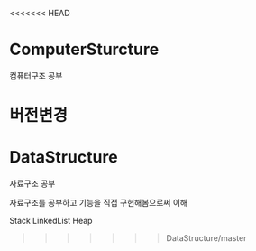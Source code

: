 <<<<<<< HEAD
# ComputerSturcture
 컴퓨터구조 공부



버전변경
=======
# DataStructure
자료구조 공부

자료구조를 공부하고 기능을 직접 구현해봄으로써 이해

Stack
LinkedList
Heap 
>>>>>>> DataStructure/master
